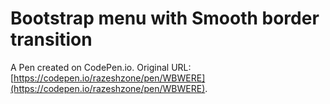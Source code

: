 # Bootstrap menu with Smooth border transition 

A Pen created on CodePen.io. Original URL: [https://codepen.io/razeshzone/pen/WBWERE](https://codepen.io/razeshzone/pen/WBWERE).

